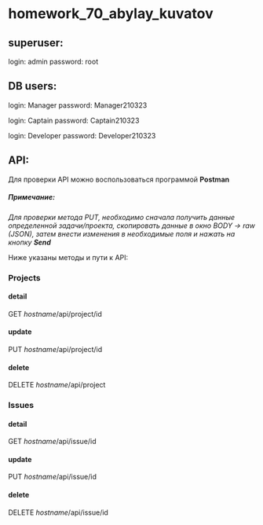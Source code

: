 # homework_70_abylay_kuvatov

## superuser:

login: admin
password: root

## DB users:

login: Manager
password: Manager210323

login: Captain
password: Captain210323

login: Developer
password: Developer210323

## API:

Для проверки API можно воспользоваться программой **Postman**
##### Примечание: 
_Для проверки метода PUT, необходимо сначала получить данные определенной задачи/проекта, скопировать данные в окно BODY -> raw (JSON), затем внести изменения в необходимые поля и нажать на кнопку **Send**_

Ниже указаны методы и пути к API:

### Projects
#### detail
GET _hostname_/api/project/id
#### update
PUT _hostname_/api/project/id
#### delete
DELETE _hostname_/api/project

### Issues
#### detail
GET _hostname_/api/issue/id
#### update
PUT _hostname_/api/issue/id
#### delete
DELETE _hostname_/api/issue/id
